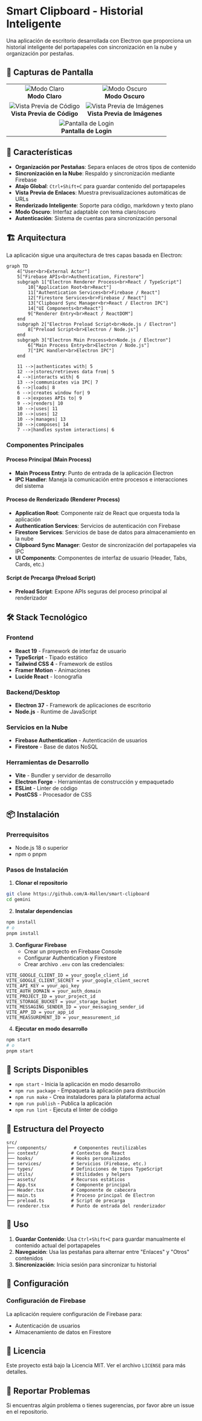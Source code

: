 # Smart Clipboard - Historial Inteligente

Una aplicación de escritorio desarrollada con Electron que proporciona un historial inteligente del portapapeles con sincronización en la nube y organización por pestañas.

## 📸 Capturas de Pantalla

<table>
  <tr>
    <td align="center">
      <img src="capturas/light-mode.png" alt="Modo Claro"/>
      <br><b>Modo Claro</b>
    </td>
    <td align="center">
      <img src="capturas/dark-mode.png" alt="Modo Oscuro"/>
      <br><b>Modo Oscuro</b>
    </td>
  </tr>
  <tr>
    <td align="center">
      <img src="capturas/code-preview.png" alt="Vista Previa de Código"/>
      <br><b>Vista Previa de Código</b>
    </td>
    <td align="center">
      <img src="capturas/image-preview.png" alt="Vista Previa de Imágenes"/>
      <br><b>Vista Previa de Imágenes</b>
    </td>
  </tr>
  <tr>
    <td align="center" colspan="2">
      <img src="capturas/login-preview.png" alt="Pantalla de Login"/>
      <br><b>Pantalla de Login</b>
    </td>
  </tr>
</table>

## 🚀 Características

- **Organización por Pestañas**: Separa enlaces de otros tipos de contenido
- **Sincronización en la Nube**: Respaldo y sincronización mediante Firebase
- **Atajo Global**: `Ctrl+Shift+C` para guardar contenido del portapapeles
- **Vista Previa de Enlaces**: Muestra previsualizaciones automáticas de URLs
- **Renderizado Inteligente**: Soporte para código, markdown y texto plano
- **Modo Oscuro**: Interfaz adaptable con tema claro/oscuro
- **Autenticación**: Sistema de cuentas para sincronización personal

## 🏗️ Arquitectura

La aplicación sigue una arquitectura de tres capas basada en Electron:

```mermaid
graph TD
    4["User<br>External Actor"]
    5["Firebase APIs<br>Authentication, Firestore"]
    subgraph 1["Electron Renderer Process<br>React / TypeScript"]
        10["Application Root<br>React"]
        11["Authentication Services<br>Firebase / React"]
        12["Firestore Services<br>Firebase / React"]
        13["Clipboard Sync Manager<br>React / Electron IPC"]
        14["UI Components<br>React"]
        9["Renderer Entry<br>React / ReactDOM"]
    end
    subgraph 2["Electron Preload Script<br>Node.js / Electron"]
        8["Preload Script<br>Electron / Node.js"]
    end
    subgraph 3["Electron Main Process<br>Node.js / Electron"]
        6["Main Process Entry<br>Electron / Node.js"]
        7["IPC Handler<br>Electron IPC"]
    end
    
    11 -->|authenticates with| 5
    12 -->|stores/retrieves data from| 5
    4 -->|interacts with| 6
    13 -->|communicates via IPC| 7
    6 -->|loads| 8
    6 -->|creates window for| 9
    8 -->|exposes APIs to| 9
    9 -->|renders| 10
    10 -->|uses| 11
    10 -->|uses| 12
    10 -->|manages| 13
    10 -->|composes| 14
    7 -->|handles system interactions| 6
```

### Componentes Principales

#### Proceso Principal (Main Process)
- **Main Process Entry**: Punto de entrada de la aplicación Electron
- **IPC Handler**: Maneja la comunicación entre procesos e interacciones del sistema

#### Proceso de Renderizado (Renderer Process)
- **Application Root**: Componente raíz de React que orquesta toda la aplicación
- **Authentication Services**: Servicios de autenticación con Firebase
- **Firestore Services**: Servicios de base de datos para almacenamiento en la nube
- **Clipboard Sync Manager**: Gestor de sincronización del portapapeles via IPC
- **UI Components**: Componentes de interfaz de usuario (Header, Tabs, Cards, etc.)

#### Script de Precarga (Preload Script)
- **Preload Script**: Expone APIs seguras del proceso principal al renderizador

## 🛠️ Stack Tecnológico

### Frontend
- **React 19** - Framework de interfaz de usuario
- **TypeScript** - Tipado estático
- **Tailwind CSS 4** - Framework de estilos
- **Framer Motion** - Animaciones
- **Lucide React** - Iconografía

### Backend/Desktop
- **Electron 37** - Framework de aplicaciones de escritorio
- **Node.js** - Runtime de JavaScript

### Servicios en la Nube
- **Firebase Authentication** - Autenticación de usuarios
- **Firestore** - Base de datos NoSQL

### Herramientas de Desarrollo
- **Vite** - Bundler y servidor de desarrollo
- **Electron Forge** - Herramientas de construcción y empaquetado
- **ESLint** - Linter de código
- **PostCSS** - Procesador de CSS

## 📦 Instalación

### Prerrequisitos
- Node.js 18 o superior
- npm o pnpm

### Pasos de Instalación

1. **Clonar el repositorio**
```bash
git clone https://github.com/A-Hallen/smart-clipboard
cd gemini
```

2. **Instalar dependencias**
```bash
npm install
# o
pnpm install
```

3. **Configurar Firebase**
   - Crear un proyecto en Firebase Console
   - Configurar Authentication y Firestore
   - Crear archivo `.env` con las credenciales:
```env
VITE_GOOGLE_CLIENT_ID = your_google_client_id
VITE_GOOGLE_CLIENT_SECRET = your_google_client_secret
VITE_API_KEY = your_api_key
VITE_AUTH_DOMAIN = your_auth_domain
VITE_PROJECT_ID = your_project_id
VITE_STORAGE_BUCKET = your_storage_bucket
VITE_MESSAGING_SENDER_ID = your_messaging_sender_id
VITE_APP_ID = your_app_id
VITE_MEASSUREMENT_ID = your_measurement_id
```

4. **Ejecutar en modo desarrollo**
```bash
npm start
# o
pnpm start
```

## 🚀 Scripts Disponibles

- `npm start` - Inicia la aplicación en modo desarrollo
- `npm run package` - Empaqueta la aplicación para distribución
- `npm run make` - Crea instaladores para la plataforma actual
- `npm run publish` - Publica la aplicación
- `npm run lint` - Ejecuta el linter de código

## 📁 Estructura del Proyecto

```
src/
├── components/          # Componentes reutilizables
├── context/            # Contextos de React
├── hooks/              # Hooks personalizados
├── services/           # Servicios (Firebase, etc.)
├── types/              # Definiciones de tipos TypeScript
├── utils/              # Utilidades y helpers
├── assets/             # Recursos estáticos
├── App.tsx             # Componente principal
├── Header.tsx          # Componente de cabecera
├── main.ts             # Proceso principal de Electron
├── preload.ts          # Script de precarga
└── renderer.tsx        # Punto de entrada del renderizador
```

## 🎯 Uso

1. **Guardar Contenido**: Usa `Ctrl+Shift+C` para guardar manualmente el contenido actual del portapapeles
2. **Navegación**: Usa las pestañas para alternar entre "Enlaces" y "Otros" contenidos
3. **Sincronización**: Inicia sesión para sincronizar tu historial

## 🔧 Configuración

### Configuración de Firebase
La aplicación requiere configuración de Firebase para:
- Autenticación de usuarios
- Almacenamiento de datos en Firestore

## 📄 Licencia

Este proyecto está bajo la Licencia MIT. Ver el archivo `LICENSE` para más detalles.

## 🐛 Reportar Problemas

Si encuentras algún problema o tienes sugerencias, por favor abre un issue en el repositorio.
